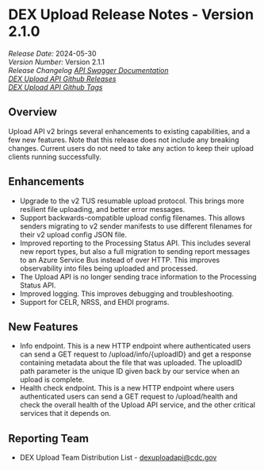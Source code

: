 # DEX Upload Release Notes - Version 2.1.0

*Release Date:* 2024-05-30 <br/>
*Version Number:* Version 2.1.1 <br/>
*Release Changelog*
*[API Swagger Documentation](https://github.com/CDCgov/data-exchange-upload/blob/main/docs/openapi.yml)* <br/>
*[DEX Upload API Github Releases](https://github.com/CDCgov/data-exchange-upload/releases)* <br/>
*[DEX Upload API Github Tags](https://github.com/CDCgov/data-exchange-upload/tags)*

## Overview
Upload API v2 brings several enhancements to existing capabilities, and a few new features.  Note that this release does not include any breaking changes.  Current users do not need to take any action to keep their upload clients running successfully.

## Enhancements
- Upgrade to the v2 TUS resumable upload protocol.  This brings more resilient file uploading, and better error messages.
- Support backwards-compatible upload config filenames.  This allows senders migrating to v2 sender manifests to use different filenames for their v2 upload config JSON file.
- Improved reporting to the Processing Status API.  This includes several new report types, but also a full migration to sending report messages to an Azure Service Bus instead of over HTTP.  This improves observability into files being uploaded and processed.
- The Upload API is no longer sending trace information to the Processing Status API.
- Improved logging.  This improves debugging and troubleshooting.
- Support for CELR, NRSS, and EHDI programs.

## New Features
- Info endpoint.  This is a new HTTP endpoint where authenticated users can send a GET request to /upload/info/{uploadID} and get a response containing metadata about the file that was uploaded.  The uploadID path parameter is the unique ID given back by our service when an upload is complete.
- Health check endpoint.  This is a new HTTP endpoint where users authenticated users can send a GET request to /upload/health and check the overall health of the Upload API service, and the other critical services that it depends on.

## Reporting Team
- DEX Upload Team Distribution List - dexuploadapi@cdc.gov